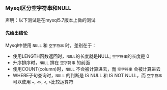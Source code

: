 ### Mysql区分空字符串和NULL

声明：以下测试是在mysql5.7版本上做的测试

#### 先给出结论

Mysql中使用 `NULL` 和 `空字符串` 时，差别在于：

* 使用LENGTH函数返回时，`NULL`的长度就是NULL; `空字符串`的长度是 0
* 升序排序时，`NULL` 排在 `空字符串` 的前面
* 使用COUNT(column)时，`NULL` 不会被计算进去，而 `空字符串` 会被计算进去
* WHERE子句查询时，`NULL` 的判断是 IS NULL 和 IS NOT NULL，而 `空字符串` 可以使用 `=`, `<>`, `<`, `>`比较运算符
